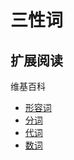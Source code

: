 # 三性词



## 扩展阅读

维基百科
- [形容词](https://zh.wikipedia.org/wiki/%E5%BD%A2%E5%AE%B9%E8%AF%8D)
- [分词](https://zh.wikipedia.org/wiki/%E5%88%86%E8%AF%8D)
- [代词](https://zh.wikipedia.org/wiki/%E4%BB%A3%E8%A9%9E)
- [数词](https://zh.wikipedia.org/wiki/%E6%95%B8%E8%A9%9E)

